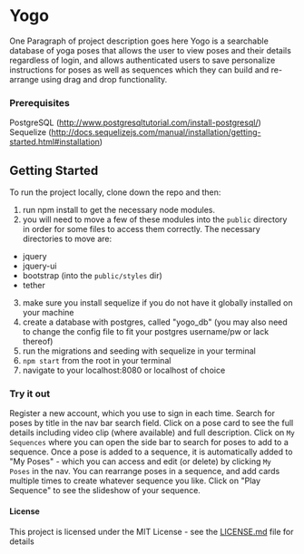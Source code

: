 # Yogo

One Paragraph of project description goes here
Yogo is a searchable database of yoga poses that allows the user to view poses and their details regardless of login, and allows authenticated users to save personalize instructions for poses as well as sequences which they can build and re-arrange using drag and drop functionality.

### Prerequisites

PostgreSQL (http://www.postgresqltutorial.com/install-postgresql/)  
Sequelize (http://docs.sequelizejs.com/manual/installation/getting-started.html#installation)

## Getting Started

To run the project locally, clone down the repo and then:
1. run npm install to get the necessary node modules.
1. you will need to move a few of these modules into the `public` directory in order for some files to access them correctly. The necessary directories to move are:
- jquery
- jquery-ui
- bootstrap (into the `public/styles` dir)
- tether
3. make sure you install sequelize if you do not have it globally installed on your machine
4. create a database with postgres, called "yogo_db" (you may also need to change the config file to fit your postgres username/pw or lack thereof)
5. run the migrations and seeding with sequelize in your terminal
6. `npm start` from the root in your terminal
7. navigate to your localhost:8080 or localhost of choice

### Try it out

Register a new account, which you use to sign in each time.
Search for poses by title in the nav bar search field.
Click on a pose card to see the full details including video clip (where available) and full description.
Click on `My Sequences` where you can open the side bar to search for poses to add to a sequence.
Once a pose is added to a sequence, it is automatically added to "My Poses" - which you can access and edit (or delete) by clicking `My Poses` in the nav.
You can rearrange poses in a sequence, and add cards multiple times to create whatever sequence you like.
Click on "Play Sequence" to see the slideshow of your sequence.


#### License

This project is licensed under the MIT License - see the [LICENSE.md](LICENSE.md) file for details

